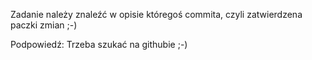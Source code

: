 Zadanie należy znaleźć w opisie któregoś commita, czyli zatwierdzena paczki zmian ;-)

Podpowiedź: Trzeba szukać na githubie ;-)

